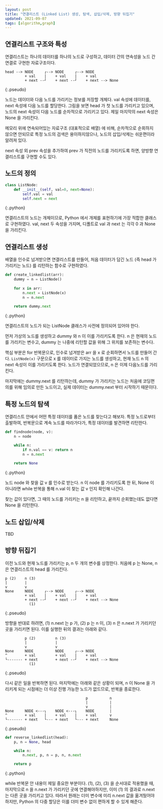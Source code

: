 ```yaml
---
layout: post
title: "연결리스트 (Linked List) 생성, 탐색, 삽입/삭제, 방향 뒤집기"
updated: 2021-09-07
tags: [algorithm,graph]
---
```


## 연결리스트 구조와 특성

연결리스트는 하나의 데이터를 하나의 노드로 구성하고, 데이터 간의 연속성을 노드 간 연결로 구현한 자료구조이다.

```plaintext
head --> NODE     ┌--> NODE     ┌--> NODE
         + val    |    + val    |    + val
         + next --┘    + next --┘    + next --> None
```
{:.pseudo}
         
노드는 데이터와 다음 노드를 가리키는 정보를 저장할 개체다. val 속성에 데이터를, next 속성에 다음 노드를 할당한다. 그림을 보면 head 가 첫 노드를 가리키고 있으며, 노드의 next 속성이 다음 노드를 순차적으로 가리키고 있다. 제일 마지막의 next 속성은 None 을 가리킨다.

메모리 위에 연속되어있는 자료구조 (대표적으로 배열) 에 비해, 순차적으로 순회하지 않으면 안되므로 특정 노드의 검색은 용이하지않으나, 노드의 삽입/삭제는 쉬운편이라 알려져 있다.

next 속성 외 prev 속성을 추가하여 prev 가 직전의 노드를 가리키도록 하면, 양방향 연결리스트를 구현할 수도 있다.

## 노드의 정의

```python
class ListNode:
    def __init__(self, val=0, next=None):
        self.val = val
        self.next = next
```
{:.python}

연결리스트의 노드는 개체이므로, Python 에서 개체를 표현하기에 가장 적합한 클래스로 구현하였다. val, next 두 속성을 가지며, 디폴트로 val 과 next 는 각각 0 과 None 을 가리킨다.

## 연결리스트 생성

배열을 인수로 넘겨받으면 연결리스트를 만들어, 처음 데이터가 담긴 노드 (즉 head 가 가리키는 노드) 를 리턴하는 함수로 구현하였다.

```python
def create_linkedlist(arr):
    dummy = n = ListNode()
    
    for x in arr:
        n.next = ListNode(x)
        n = n.next
    
    return dummy.next
```
{:.python}

연결리스트의 노드가 되는 ListNode 클래스가 사전에 정의되어 있어야 한다.

먼저 가상의 노드를 생성하고 dummy 와 n 이 이를 가리키도록 한다. n 은 현재의 노드를 가리키는 변수고, dummy 는 나중에 리턴할 값을 위해 그 위치를 보존하는 변수다.

핵심 부분은 for 반복문으로, 인수로 넘겨받은 arr 을 x 로 순회하면서 노드를 만들어 간다. `ListNode(x)` 구문으로 x 를 데이터로 가지는 노드를 생성하고, 현재 노드 n 의 next 속성이 이를 가리키도록 한다. 노드가 연결되었으므로, n 은 이제 다음노드를 가리킨다.

마지막에는 dummy.next 를 리턴하는데, dummy 가 가리키는 노드는 처음에 코딩편의를 위해 임의로 만든 노드이고, 실제 데이터는 dummy.next 부터 시작하기 때문이다.

## 특정 노드의 탐색

연결리스트 안에서 어떤 특정 데이터를 품은 노드를 찾는다고 해보자. 특정 노드로부터 출발하여, 반복문으로 계속 노드를 따라가다가, 특정 데이터를 발견하면 리턴한다.

```python
def findnode(node, v):
    n = node

    while n:
        if n.val == v: return n
        n = n.next
        
    return None
```
{:.python}

노드 node 와 찾을 값 v 를 인수로 받는다. n 이 node 를 가리키도록 한 뒤, None 이 아니라면 while 반복을 통해 n.val 이 찾는 값 v 인지 확인해 나간다.

찾는 값이 있다면, 그 때의 노드를 가리키는 n 을 리턴하고, 끝까지 순회했는데도 없다면 None 을 리턴한다.
    
## 노드 삽입/삭제

TBD

## 방향 뒤집기

이전 노드와 현재 노드를 가리키는 p, n 두 개의 변수를 상정한다. 처음에 p 는 None, n 은 연결리스트의 head 를 가리킨다.

```plaintext
p (2)    n (3)
|        |
v        v
None     NODE     ┌--> NODE     ┌--> NODE
         + val    |    + val    |    + val
         + next --┘    + next --┘    + next --> None
           (1)
```
{:.pseudo}

방향을 반대로 하려면, (1) n.next 는 p 가, (2) p 는 n 이, (3) n 은 n.next 가 가리키던 곳을 가리키면 된다. 이를 실행한 뒤의 결과는 아래와 같다.

```plaintext
         p (2)         n (3)
         |             |
         v             v
None     NODE          NODE     ┌--> NODE
^        + val         + val    |    + val
└------- + next        + next --┘    + next --> None
           (1)
```
{:.pseudo}

다시 같은 일을 반복하면 된다. 마지막에는 아래와 같은 상황이 되며, n 이 None 을 가리키게 되는 시점에는 더 이상 진행 가능한 노드가 없드므로, 반복을 종료한다.

```plaintext
                                     p          n
                                     |          |
                                     v          |  
None     NODE <---┐    NODE <---┐    NODE       |
^        + val    |    + val    |    + val      v
└------- + next   └--- + next   └--- + next     None
```
{:.pseudo}

```python
def reverse_linkedlist(head):
    p, n = None, head

    while n:
        n.next, p, n = p, n, n.next

    return p
```
{:.python}

while 반복문 안 내용이 제일 중요한 부분이다. (1), (2), (3) 을 순서대로 적용했을 때, 마지막으로 n 을 n.next 가 가리키던 곳에 연결해야하지만, 이미 (1) 의 결과로 n.next 는 다른 곳을 가리키고 있다. 따라서 원래는 더미 변수에 미리 n.next 값을 옮겨뒀어야 하지만, Python 의 다중 할당은 이를 더미 변수 없이 편하게 할 수 있게 해준다.